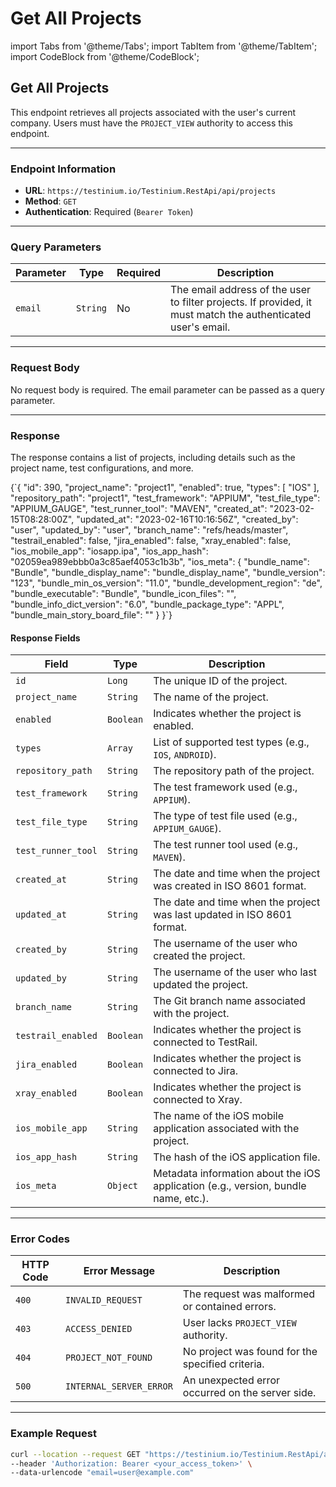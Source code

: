 # Get All Projects

import Tabs from '@theme/Tabs'; import TabItem from '@theme/TabItem'; import CodeBlock from '@theme/CodeBlock';

## Get All Projects

This endpoint retrieves all projects associated with the user's current company. Users must have the `PROJECT_VIEW` authority to access this endpoint.

***

### Endpoint Information

* **URL**: `https://testinium.io/Testinium.RestApi/api/projects`
* **Method**: `GET`
* **Authentication**: Required (`Bearer Token`)

***

### Query Parameters

| Parameter | Type     | Required | Description                                                                                                  |
| --------- | -------- | -------- | ------------------------------------------------------------------------------------------------------------ |
| `email`   | `String` | No       | The email address of the user to filter projects. If provided, it must match the authenticated user's email. |

***

### Request Body

No request body is required. The email parameter can be passed as a query parameter.

***

### Response

The response contains a list of projects, including details such as the project name, test configurations, and more.

{\`{ "id": 390, "project\_name": "project1", "enabled": true, "types": \[ "IOS" ], "repository\_path": "project1", "test\_framework": "APPIUM", "test\_file\_type": "APPIUM\_GAUGE", "test\_runner\_tool": "MAVEN", "created\_at": "2023-02-15T08:28:00Z", "updated\_at": "2023-02-16T10:16:56Z", "created\_by": "user", "updated\_by": "user", "branch\_name": "refs/heads/master", "testrail\_enabled": false, "jira\_enabled": false, "xray\_enabled": false, "ios\_mobile\_app": "iosapp.ipa", "ios\_app\_hash": "02059ea989ebbb0a3c85aef4053c1b3b", "ios\_meta": { "bundle\_name": "Bundle", "bundle\_display\_name": "bundle\_display\_name", "bundle\_version": "123", "bundle\_min\_os\_version": "11.0", "bundle\_development\_region": "de", "bundle\_executable": "Bundle", "bundle\_icon\_files": "", "bundle\_info\_dict\_version": "6.0", "bundle\_package\_type": "APPL", "bundle\_main\_story\_board\_file": "" } }\`}

#### Response Fields

| Field              | Type      | Description                                                                        |
| ------------------ | --------- | ---------------------------------------------------------------------------------- |
| `id`               | `Long`    | The unique ID of the project.                                                      |
| `project_name`     | `String`  | The name of the project.                                                           |
| `enabled`          | `Boolean` | Indicates whether the project is enabled.                                          |
| `types`            | `Array`   | List of supported test types (e.g., `IOS`, `ANDROID`).                             |
| `repository_path`  | `String`  | The repository path of the project.                                                |
| `test_framework`   | `String`  | The test framework used (e.g., `APPIUM`).                                          |
| `test_file_type`   | `String`  | The type of test file used (e.g., `APPIUM_GAUGE`).                                 |
| `test_runner_tool` | `String`  | The test runner tool used (e.g., `MAVEN`).                                         |
| `created_at`       | `String`  | The date and time when the project was created in ISO 8601 format.                 |
| `updated_at`       | `String`  | The date and time when the project was last updated in ISO 8601 format.            |
| `created_by`       | `String`  | The username of the user who created the project.                                  |
| `updated_by`       | `String`  | The username of the user who last updated the project.                             |
| `branch_name`      | `String`  | The Git branch name associated with the project.                                   |
| `testrail_enabled` | `Boolean` | Indicates whether the project is connected to TestRail.                            |
| `jira_enabled`     | `Boolean` | Indicates whether the project is connected to Jira.                                |
| `xray_enabled`     | `Boolean` | Indicates whether the project is connected to Xray.                                |
| `ios_mobile_app`   | `String`  | The name of the iOS mobile application associated with the project.                |
| `ios_app_hash`     | `String`  | The hash of the iOS application file.                                              |
| `ios_meta`         | `Object`  | Metadata information about the iOS application (e.g., version, bundle name, etc.). |

***

### Error Codes

| HTTP Code | Error Message           | Description                                      |
| --------- | ----------------------- | ------------------------------------------------ |
| `400`     | `INVALID_REQUEST`       | The request was malformed or contained errors.   |
| `403`     | `ACCESS_DENIED`         | User lacks `PROJECT_VIEW` authority.             |
| `404`     | `PROJECT_NOT_FOUND`     | No project was found for the specified criteria. |
| `500`     | `INTERNAL_SERVER_ERROR` | An unexpected error occurred on the server side. |

***

### Example Request

```bash
curl --location --request GET "https://testinium.io/Testinium.RestApi/api/projects" \
--header 'Authorization: Bearer <your_access_token>' \
--data-urlencode "email=user@example.com"
```
